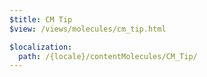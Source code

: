 ```yaml
---
$title: CM Tip
$view: /views/molecules/cm_tip.html

$localization:
  path: /{locale}/contentMolecules/CM_Tip/
---
```

